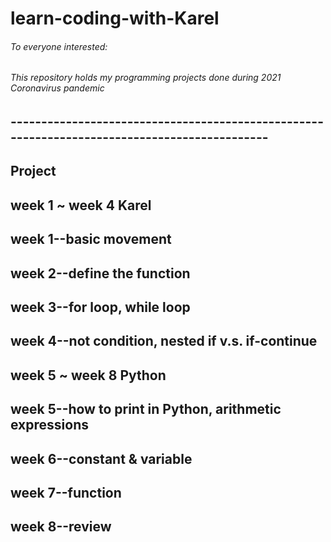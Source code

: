 # learn-coding-with-Karel
###### To everyone interested:
###### This repository holds my programming projects done during 2021 Coronavirus pandemic
## ---------------------------------------------------------------------------------------------
## Project
## week 1 ~ week 4 Karel
## week 1--basic movement
## week 2--define the function
## week 3--for loop, while loop
## week 4--not condition, nested if v.s. if-continue
## week 5 ~ week 8 Python
## week 5--how to print in Python, arithmetic expressions
## week 6--constant & variable
## week 7--function
## week 8--review
